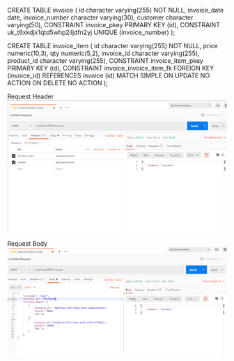 CREATE TABLE invoice
(
  id character varying(255) NOT NULL,
  invoice_date date,
  invoice_number character varying(30),
  customer character varying(50),
  CONSTRAINT invoice_pkey PRIMARY KEY (id),
  CONSTRAINT uk_t6xkdjx1qtd5whp2iljdfn2yj UNIQUE (invoice_number)
);

CREATE TABLE invoice_item
(
  id character varying(255) NOT NULL,
  price numeric(10,3),
  qty numeric(5,2),
  invoice_id character varying(255),
  product_id character varying(255),
  CONSTRAINT invoice_item_pkey PRIMARY KEY (id),
  CONSTRAINT invoice_invoice_item_fk FOREIGN KEY (invoice_id)
      REFERENCES invoice (id) MATCH SIMPLE
      ON UPDATE NO ACTION ON DELETE NO ACTION
);

Request Header
![POST Invoices Header](/assets/POST%20Invoices%20Header_9w546f2s2.PNG)

Request Body
![POST Invoices Body](/assets/POST%20Invoices%20Body.PNG)